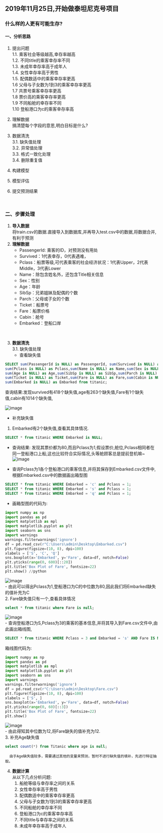 ## 2019年11月25日,开始做泰坦尼克号项目  
### 什么样的人更有可能生存?
#### 一、分析思路  
1. 提出问题  
    1.1. 乘客社会等级越高,幸存率越高  
    1.2. 不同title的乘客幸存率不同  
    1.3. 未成年幸存率高于成年人  
    1.4. 女性幸存率高于男性  
    1.5. 配偶数适中的乘客幸存率更高  
    1.6 父母与子女数为1到3的乘客幸存率更高  
    1.7 共票号乘客幸存率更高  
    1.8 票价高的乘客幸存率更高  
    1.9 不同船舱的幸存率不同  
    1.10 登船港口为c的乘客幸存率高  
    
2. 理解数据  
    搞清楚每个字段的意思,明白目标是什么? 
    
3.  数据清洗   
  3.1. 缺失值处理   
  3.2. 异常值处理    
  3.3. 格式一致化处理    
  3.4. 删除重复值  
  
4.  构建模型  

5. 模型评估  

6. 提交预测结果 

</br>


### 二、步骤处理 
1. **导入数据**   
    将train.csv的数据.直接导入到数据库,并再导入test.csv中的数据,将数据合并,有利于预测  
2. **理解数据**  
    - PassengerId: 乘客的ID，对预测没有用处  
    - Survived：1代表幸存，0代表遇难， 
    - Pclass：船票等级,可代表乘客的社会经济状况：1代表Upper，2代表Middle，3代表Lower  
    - Name：除包含姓名外，还包含Title相关信息  
    - Sex：性别   
    - Age：年龄  
    - SibSp：兄弟姐妹及配偶的个数  
    - Parch：父母或子女的个数  
    - Ticket：船票号  
    - Fare：船票价格  
    - Cabin：舱号 
    - Embarked：登船口岸  
    
</br>

3. **数据清洗**  
    3.1. 缺失值处理     
    - 查看缺失值      
``` SQL 
SELECT sum(PassengerId is NULL) as PassengerId, sum(Survived is NULL) as Survived,
sum(Pclass is NULL) as Pclass,sum(Name is NULL) as Name,sum(Sex is NULL) as Sex,
sum(Age is NULL) as Age,sum(SibSp is NULL) as SibSp,sum(Parch is NULL) as Parch,
sum(Ticket is NULL) as Ticket,sum(Fare is NULL) as Fare,sum(Cabin is NULL) as Cabin,
sum(Embarked is NULL) as Embarked from titanic;  
```  

  查询结果:发现survived有418个缺失值,age有263个缺失值,Fare有1个缺失值,cabin有1014个缺失值,  

![image](https://github.com/slackliu/data_analysis/blob/master/%E6%95%B0%E6%8D%AE%E5%88%86%E6%9E%90%E9%A1%B9%E7%9B%AE/kaggle/%E6%B3%B0%E5%9D%A6%E5%B0%BC%E5%85%8B%E5%8F%B7%E9%A2%84%E6%B5%8B/images/sql_chaxunqueshizhi.png)  
   - 补充缺失值  
   1. Embarked有2个缺失值,查看其具体情况.  
``` SQL
SELECT * from titanic WHERE Embarked is NULL;  
```  
   - 查询结果: 发现其票价都为80,而且Pclass为1,假设票价,舱位,Pclass相同者在同一登船港口上船,这也比较符合实际情况,头等舱顾客总是提前登机嘛~   
![image](https://github.com/slackliu/data_analysis/blob/master/%E6%95%B0%E6%8D%AE%E5%88%86%E6%9E%90%E9%A1%B9%E7%9B%AE/kaggle/%E6%B3%B0%E5%9D%A6%E5%B0%BC%E5%85%8B%E5%8F%B7%E9%A2%84%E6%B5%8B/images/SQL_embarked_%E7%BC%BA%E5%A4%B1%E5%80%BC%E6%83%85%E5%86%B5.png)  
                
   - 查询Pclass为1各个登船港口的乘客信息,并将其保存到Embarked.csv文件中,根据Embarked.csv中的数据画出箱型图  
``` SQL
SELECT * from titanic WHERE Embarked = 'c' and Pclass = 1;
SELECT * from titanic WHERE Embarked = 's' and Pclass = 1;
SELECT * from titanic WHERE Embarked = 'q' and Pclass = 1;  
```     
  - 画箱型图的代码为:    
```python 
import numpy as np
import pandas as pd
import matplotlib as mpl
import matplotlib.pyplot as plt
import seaborn as sns
import warnings
warnings.filterwarnings('ignore')
df = pd.read_csv(r"C:\Users\admin\Desktop\Embarked.csv")
plt.figure(figsize=(10, 8), dpi=100)
xlabels = ['S', 'C', 'Q']
sns.boxplot(x='Embarked', y='Fare', data=df, notch=False)
plt.yticks(range(0, 600)[::20])
plt.title('Box Plot of Fare', fontsize=22)
plt.show() //python 
```     
![image](https://github.com/slackliu/data_analysis/blob/master/%E6%95%B0%E6%8D%AE%E5%88%86%E6%9E%90%E9%A1%B9%E7%9B%AE/kaggle/%E6%B3%B0%E5%9D%A6%E5%B0%BC%E5%85%8B%E5%8F%B7%E9%A2%84%E6%B5%8B/images/Fare%E7%AE%B1%E5%9E%8B%E5%9B%BE.png)   
    - 由此可以得出Pclass为1,登船港口为C的中位数为80,因此我们将Embarked缺失的值补充为C   
      2. Fare缺失值只有一个,查看具体情况  
``` SQL 
select * from titanic where Fare is null;  
```
![image](https://github.com/slackliu/data_analysis/blob/master/%E6%95%B0%E6%8D%AE%E5%88%86%E6%9E%90%E9%A1%B9%E7%9B%AE/kaggle/%E6%B3%B0%E5%9D%A6%E5%B0%BC%E5%85%8B%E5%8F%B7%E9%A2%84%E6%B5%8B/images/Fare%E7%BC%BA%E5%A4%B1%E5%85%B7%E4%BD%93%E6%83%85%E5%86%B5.png)  
    - 查询登船港口为S,Pclass为3的乘客的基本信息,并将其导入到Fare.csv文件中,由此画出箱线图,  
``` SQL
SELECT * from titanic WHERE Pclass = 3 and Embarked = 's' AND Fare IS NOT NULL;  
```
箱线图代码为:  
```python
import numpy as np
import pandas as pd
import matplotlib as mpl
import matplotlib.pyplot as plt
import seaborn as sns
import warnings
warnings.filterwarnings('ignore')
df = pd.read_csv(r"C:\Users\admin\Desktop\Fare.csv")
plt.figure(figsize=(10, 8), dpi=100)
xlabels = ['S', ]
sns.boxplot(x='Embarked', y='Fare', data=df, notch=False)
plt.yticks(range(0, 60)[::3])
plt.title('Box Plot of Fare', fontsize=22)
plt.show()
``` 
 ![image](https://github.com/slackliu/data_analysis/blob/master/%E6%95%B0%E6%8D%AE%E5%88%86%E6%9E%90%E9%A1%B9%E7%9B%AE/kaggle/%E6%B3%B0%E5%9D%A6%E5%B0%BC%E5%85%8B%E5%8F%B7%E9%A2%84%E6%B5%8B/images/Fare%E5%88%86%E5%B8%83%E7%AE%B1%E7%BA%BF%E5%9B%BE.png)  
    - 由此得知其中位数为12,将Fare缺失的值补充为12.  
      3. 补充Age缺失值  
``` SQL 
select count(*) from Titanic where age is null;
```  
      由于Age缺失值较多，需要通过其他的变量来预测，暂时不进行缺失值的填补，先进行特征抽取。
         
4. **数据计算**  
    从以下几点分析问题:   
    1. 船舱等级与幸存率之间的关系   
    2. 女性幸存率高于男性  
    3. 配偶数适中的乘客幸存率更高  
    4. 父母与子女数为1到3的乘客幸存率更高  
    5. 不同船舱的幸存率不同  
    6. 登船港口为c的乘客幸存率高  
    7. 不同title与幸存率之间的关系  
    8. 未成年幸存率高于成年人  
    
    

